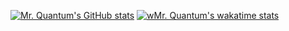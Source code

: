 [![Mr. Quantum's GitHub stats](https://github-readme-stats.vercel.app/api?username=mrquantumoff?theme=tokyonight&show_icons=true)](https://github.com/mrquantumoff)
[![wMr. Quantum's wakatime stats](https://github-readme-stats.vercel.app/api/wakatime?username=mrquantumoff?theme=tokyonight&show_icons=true)](https://github.com/mrquantumoff)
